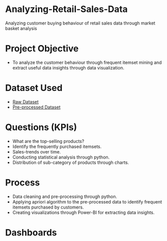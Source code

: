 # Analyzing-Retail-Sales-Data
Analyzing customer buying behaviour of retail sales data through market basket analysis

# Project Objective
- To analyze the customer behaviour through frequent itemset mining and extract useful data insights through data visualization.

# Dataset Used
- <a href="https://github.com/deepti-chaudhary/Analyzing-Retail-Sales-Data/blob/main/Raw_data.csv">Raw Dataset</a>
- <a href="https://github.com/deepti-chaudhary/Analyzing-Retail-Sales-Data/blob/main/Preprocessed_data.csv">Pre-processed Dataset</a>

# Questions (KPIs)
- What are the top-selling products?
- Identify the frequently purchased itemsets.
- Sales-trends over time.
- Conducting statistical analysis through python.
- Distribution of sub-category of products through charts.

# Process
- Data cleaning and pre-processing through python.
- Applying apriori algorithm to the pre-processed data to identify frequent itemsets purchased by customers.
- Creating visualizations through Power-BI for extracting data insights.

# Dashboards

